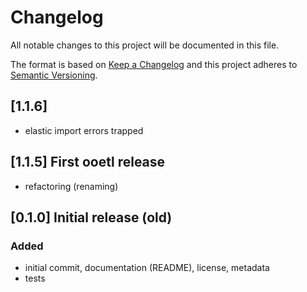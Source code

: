 # Changelog

All notable changes to this project will be documented in this file.

The format is based on [Keep a Changelog](<http://keepachangelog.com/en/1.0.0/>)
and this project adheres to [Semantic Versioning](<http://semver.org/spec/v2.0.0.html>).

## [1.1.6] 
- elastic import errors trapped

## [1.1.5] First ooetl release
- refactoring (renaming)

## [0.1.0] Initial release (old)

### Added
- initial commit, documentation (README), license, metadata
- tests
